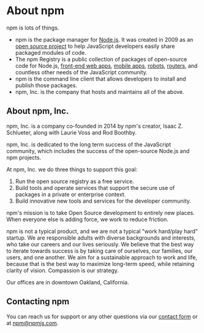 # About npm

npm is lots of things.

* npm is the package manager for [Node.js](http://nodejs.org/).  It was created in 2009 as an [open source project](https://github.com/npm/npm) to help JavaScript developers easily share packaged modules of code.
* The npm Registry is a public collection of packages of open-source code for Node.js, [front-end web apps](http://www.ember-cli.com/), [mobile apps](http://cordova.apache.org/), [robots](https://tessel.io/), [routers](https://linerate.f5.com/), and countless other needs of the JavaScript community.
* npm is the command line client that allows developers to install and publish those packages.
* npm, Inc. is the company that hosts and maintains all of the above.

## About npm, Inc.

npm, Inc. is a company co-founded in 2014 by npm's creator, Isaac Z. Schlueter, along with Laurie Voss and Rod Boothby.

npm, Inc. is dedicated to the long term success of the JavaScript community, which includes the success of the open-source Node.js and npm projects.

At npm, Inc. we do three things to support this goal:

1. Run the open source registry as a free service.
2. Build tools and operate services that support the secure use of packages in a private or enterprise context.
3. Build innovative new tools and services for the developer community.

npm's mission is to take Open Source development to entirely new places. When everyone else is adding force, we work to reduce friction.

npm is not a typical product, and we are not a typical "work hard/play hard" startup. We are responsible adults with diverse backgrounds and interests, who take our careers and our lives seriously. We believe that the best way to iterate towards success is by taking care of ourselves, our families, our users, and one another. We aim for a sustainable approach to work and life, because that is the best way to maximize long-term speed, while retaining clarity of vision. Compassion is our strategy.

Our offices are in downtown Oakland, California.

## Contacting npm

You can reach us for support or any other questions via our [contact form](/support) or at [npm@npmjs.com](mailto:npm@npmjs.com).
